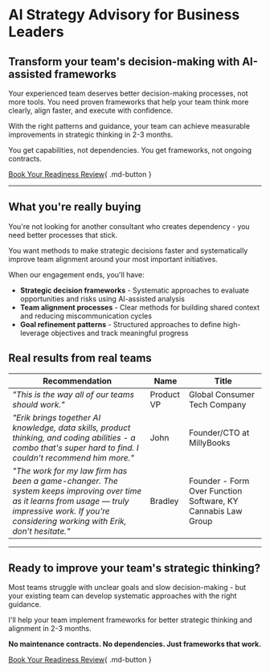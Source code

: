 # AI Strategy Advisory for Business Leaders

## Transform your team's decision-making with AI-assisted frameworks

Your experienced team deserves better decision-making processes, not more tools. You need proven frameworks that help your team think more clearly, align faster, and execute with confidence. 

With the right patterns and guidance, your team can achieve measurable improvements in strategic thinking in 2-3 months.

You get capabilities, not dependencies. You get frameworks, not ongoing contracts.

[Book Your Readiness Review](https://savvycal.com/hello-from-erik/strategic-ai-review){ .md-button }

---

## What you're really buying

You're not looking for another consultant who creates dependency - you need better processes that stick. 

You want methods to make strategic decisions faster and systematically improve team alignment around your most important initiatives.

When our engagement ends, you'll have:

- **Strategic decision frameworks** - Systematic approaches to evaluate opportunities and risks using AI-assisted analysis
- **Team alignment processes** - Clear methods for building shared context and reducing miscommunication cycles  
- **Goal refinement patterns** - Structured approaches to define high-leverage objectives and track meaningful progress

<!-- ---

## Select clients

| Client | Contact | Challenge |
|--------|---------|-----------|
| Mid-market SaaS | VP Product | Strategic prioritization |
| Professional services | Managing Partner | Team goal alignment |
| Tech startup | CEO | Decision-making speed |
| Manufacturing | Operations Director | Process optimization |

--- -->

## Real results from real teams


| Recommendation | Name | Title |
|---|---|---|
| *"This is the way all of our teams should work."* | Product VP | Global Consumer Tech Company |
| *"Erik brings together AI knowledge, data skills, product thinking, and coding abilities - a combo that's super hard to find. I couldn't recommend him more."* | John | Founder/CTO at MillyBooks |
| *"The work for my law firm has been a game-changer. The system keeps improving over time as it learns from usage — truly impressive work. If you’re considering working with Erik, don’t hesitate."* | Bradley | Founder - Form Over Function Software, KY Cannabis Law Group |

---

## Ready to improve your team's strategic thinking?

Most teams struggle with unclear goals and slow decision-making - but your existing team can develop systematic approaches with the right guidance. 

I'll help your team implement frameworks for better strategic thinking and alignment in 2-3 months.

**No maintenance contracts. No dependencies. Just frameworks that work.**

[Book Your Readiness Review](https://savvycal.com/hello-from-erik/strategic-ai-review){ .md-button }
<!-- 
---

## Investment options

**Monthly Advisory: $8,500/month**  
Bi-weekly strategy sessions, framework development, team coaching for ongoing strategic challenges

**90-Day Framework Installation: $18,500**  
Intensive engagement to install decision-making and alignment frameworks with your team

For larger organizational transformations, my minimum engagement is $35,000. If you're interested in learning more, send me an email.

Need something more focused? Check out my [Team Alignment Workshop] for specific implementation techniques. -->